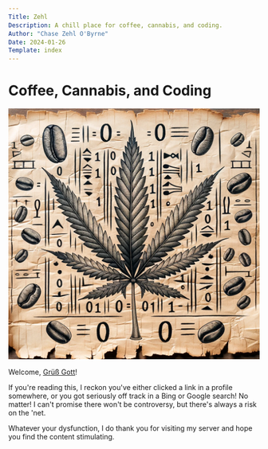 ```yaml
---
Title: Zehl
Description: A chill place for coffee, cannabis, and coding.
Author: "Chase Zehl O'Byrne"
Date: 2024-01-26
Template: index
---
```


# Coffee, Cannabis, and Coding
![Coffee, Cannabis, Coding](/assets/papyrus.webp "Coffee, Cannabis, Coding")

Welcome, [Grüß Gott](https://en.wikipedia.org/wiki/Gr%C3%BC%C3%9F_Gott)!

If you're reading this, I reckon you've either clicked a link in a profile somewhere, or you got seriously off
track in a Bing or Google search! No matter! I can't promise there won't be controversy, but there's always a
risk on the 'net.

Whatever your dysfunction, I do thank you for visiting my server and hope you find the content stimulating.
